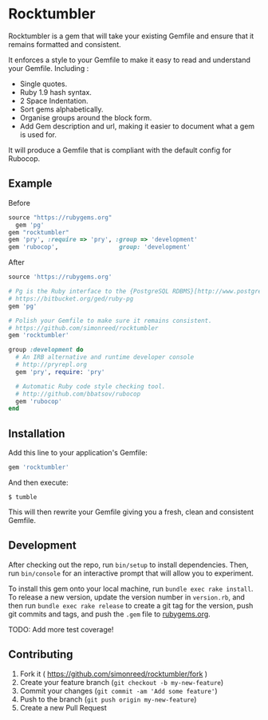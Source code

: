 # Rocktumbler

Rocktumbler is a gem that will take your existing Gemfile and ensure that it remains formatted and consistent.

It enforces a style to your Gemfile to make it easy to read and understand your Gemfile. Including :

* Single quotes.
* Ruby 1.9 hash syntax.
* 2 Space Indentation.
* Sort gems alphabetically.
* Organise groups around the block form.
* Add Gem description and url, making it easier to document what a gem is used for.

It will produce a Gemfile that is compliant with the default config for Rubocop.

## Example

Before

```ruby
source "https://rubygems.org"
  gem 'pg'
gem "rocktumbler"
gem 'pry', :require => 'pry', :group => 'development'
gem 'rubocop',                 group: 'development'
```

After

```ruby
source 'https://rubygems.org'

# Pg is the Ruby interface to the {PostgreSQL RDBMS}[http://www.postgresql.org/]
# https://bitbucket.org/ged/ruby-pg
gem 'pg'

# Polish your Gemfile to make sure it remains consistent.
# https://github.com/simonreed/rocktumbler
gem 'rocktumbler'

group :development do
  # An IRB alternative and runtime developer console
  # http://pryrepl.org
  gem 'pry', require: 'pry'

  # Automatic Ruby code style checking tool.
  # http://github.com/bbatsov/rubocop
  gem 'rubocop'
end
```

## Installation

Add this line to your application's Gemfile:

```ruby
gem 'rocktumbler'
```

And then execute:

    $ tumble

This will then rewrite your Gemfile giving you a fresh, clean and consistent Gemfile.

## Development

After checking out the repo, run `bin/setup` to install dependencies. Then, run `bin/console` for an interactive prompt that will allow you to experiment.

To install this gem onto your local machine, run `bundle exec rake install`. To release a new version, update the version number in `version.rb`, and then run `bundle exec rake release` to create a git tag for the version, push git commits and tags, and push the `.gem` file to [rubygems.org](https://rubygems.org).

TODO: Add more test coverage!

## Contributing

1. Fork it ( https://github.com/simonreed/rocktumbler/fork )
2. Create your feature branch (`git checkout -b my-new-feature`)
3. Commit your changes (`git commit -am 'Add some feature'`)
4. Push to the branch (`git push origin my-new-feature`)
5. Create a new Pull Request
